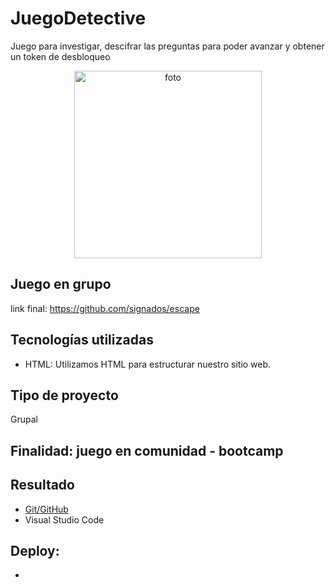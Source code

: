 # JuegoDetective

Juego para investigar, descifrar las preguntas para poder avanzar y obtener un token de desbloqueo

<div>
<p style = 'text-align:center;'>
<img src="https://cdn.glitch.global/e161980a-45ab-44ce-bc00-987e99c595c5/juego.png?v=1704376769739" alt="foto" width="300px">
</p>
</div>

## Juego en grupo
link final: https://github.com/signados/escape

## Tecnologías utilizadas

* HTML: Utilizamos HTML para estructurar nuestro sitio web.

## Tipo de proyecto
Grupal

## Finalidad: juego en comunidad - bootcamp

## Resultado

* [Git/GitHub]()
* Visual Studio Code

## Deploy: 
* 
